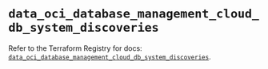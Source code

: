 # `data_oci_database_management_cloud_db_system_discoveries`

Refer to the Terraform Registry for docs: [`data_oci_database_management_cloud_db_system_discoveries`](https://registry.terraform.io/providers/oracle/oci/7.19.0/docs/data-sources/database_management_cloud_db_system_discoveries).
